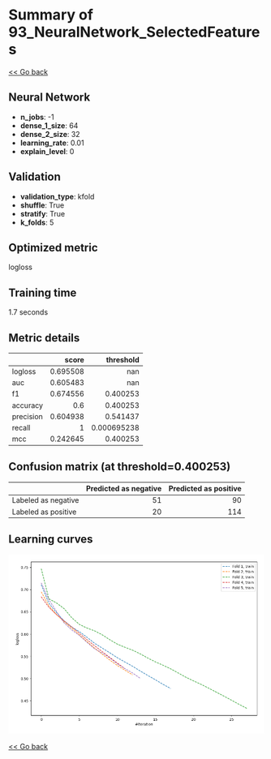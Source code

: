 # Summary of 93_NeuralNetwork_SelectedFeatures

[<< Go back](../README.md)


## Neural Network
- **n_jobs**: -1
- **dense_1_size**: 64
- **dense_2_size**: 32
- **learning_rate**: 0.01
- **explain_level**: 0

## Validation
 - **validation_type**: kfold
 - **shuffle**: True
 - **stratify**: True
 - **k_folds**: 5

## Optimized metric
logloss

## Training time

1.7 seconds

## Metric details
|           |    score |     threshold |
|:----------|---------:|--------------:|
| logloss   | 0.695508 | nan           |
| auc       | 0.605483 | nan           |
| f1        | 0.674556 |   0.400253    |
| accuracy  | 0.6      |   0.400253    |
| precision | 0.604938 |   0.541437    |
| recall    | 1        |   0.000695238 |
| mcc       | 0.242645 |   0.400253    |


## Confusion matrix (at threshold=0.400253)
|                     |   Predicted as negative |   Predicted as positive |
|:--------------------|------------------------:|------------------------:|
| Labeled as negative |                      51 |                      90 |
| Labeled as positive |                      20 |                     114 |

## Learning curves
![Learning curves](learning_curves.png)

[<< Go back](../README.md)
